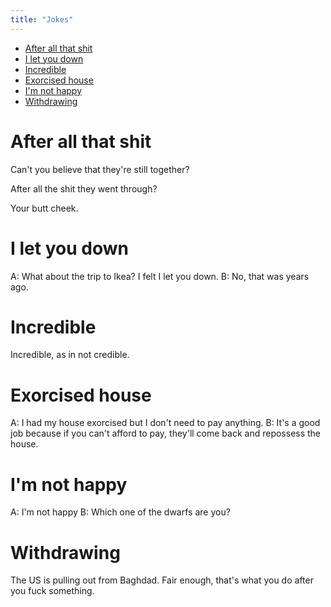 ```yaml
---
title: "Jokes"
---
```


<!-- vim-markdown-toc GFM -->

* [After all that shit](#after-all-that-shit)
* [I let you down](#i-let-you-down)
* [Incredible](#incredible)
* [Exorcised house](#exorcised-house)
* [I'm not happy](#im-not-happy)
* [Withdrawing](#withdrawing)

<!-- vim-markdown-toc -->

# After all that shit

Can't you believe that they're still together?

After all the shit they went through?

Your butt cheek.

# I let you down

A: What about the trip to Ikea? I felt I let you down.
B: No, that was years ago.

# Incredible

Incredible, as in not credible.

# Exorcised house

A: I had my house exorcised but I don't need to pay anything.
B: It's a good job because if you can't afford to pay, they'll come back and repossess the house.

# I'm not happy

A: I'm not happy
B: Which one of the dwarfs are you?

# Withdrawing

The US is pulling out from Baghdad. Fair enough, that's what you do after you fuck something.
